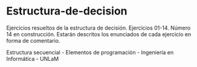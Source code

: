 # Estructura-de-decision

Ejercicios resueltos de la estructura de decisión. Ejercicios 01-14. Número 14 en construcción.
Estarán descritos los enunciados de cada ejercicio en forma de comentario.

Estructura secuencial - Elementos de programación - Ingeniería en Informática - UNLaM
